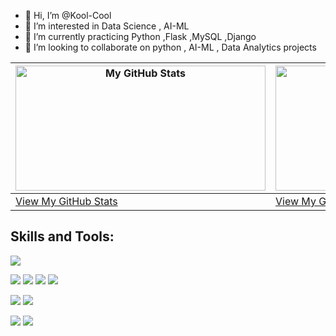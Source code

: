 - 👋 Hi, I’m @Kool-Cool
- 👀 I’m interested in Data Science , AI-ML 
- 🌱 I’m currently practicing Python ,Flask ,MySQL ,Django 
- 💞️ I’m looking to collaborate on python , AI-ML , Data Analytics projects


<!--
| ![My GitHub Stats](https://github-readme-stats.vercel.app/api/?username=Kool-Cool&count_private=true&theme=tokyonight&showicons=true) | ![My GitHub Language Stats](https://github-readme-stats.vercel.app/api/top-langs/?username=Kool-Cool&langs_count=5&theme=tokyonight) |
| --- | --- |
| [View My GitHub Stats](https://github.com/Kool-Cool) | [View My GitHub Language Stats](https://github.com/Kool-Cool) |
-->
| <img src="https://github-readme-stats.vercel.app/api/?username=Kool-Cool&count_private=true&theme=tokyonight&showicons=true" width="400" height="200" alt="My GitHub Stats"> | <img src="https://github-readme-stats.vercel.app/api/top-langs/?username=Kool-Cool&langs_count=5&theme=tokyonight" width="400" height="200" alt="My GitHub Language Stats"> |
| --- | --- |
| [View My GitHub Stats](https://github.com/Kool-Cool) | [View My GitHub Language Stats](https://github.com/Kool-Cool) |




## Skills and Tools:
![](https://img.shields.io/badge/Code-Python-informational?style=flat&logo=python&logoColor=white&color=2CD4A7)

![](https://img.shields.io/badge/Frontend-HTML-informational?style=flat&logo=html5&logoColor=white&color=2CD4A7)
![](https://img.shields.io/badge/Frontend-Bootstrap-informational?style=flat&logo=bootstrap&logoColor=white&color=2CD4A7)
![](https://img.shields.io/badge/Backend-Flask-informational?style=flat&logo=flask&logoColor=white&color=2CD4A7)
![](https://img.shields.io/badge/Backend-Django-informational?style=flat&logo=django&logoColor=white&color=2CD4A7)


![](https://img.shields.io/badge/MachineLearning-Supervised-informational?style=flat&logoColor=white&color=2CD4A7)
![](https://img.shields.io/badge/MachineLearning-Unsupervised-informational?style=flat&logoColor=white&color=2CD4A7)


![](https://img.shields.io/badge/DataViz-Matplotlib-informational?style=flat&logo=plotly&logoColor=white&color=2CD4A7)
![](https://img.shields.io/badge/DataViz-Seaborn-informational?style=flat&logoColor=white&color=2CD4A7)

<!---
Kool-Cool/Kool-Cool is a ✨ special ✨ repository because its `README.md` (this file) appears on your GitHub profile.
You can click the Preview link to take a look at your changes.
--->
